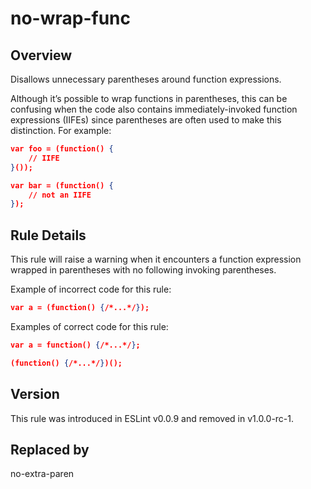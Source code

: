 

# no-wrap-func
## Overview

Disallows unnecessary parentheses around function expressions.

Although it’s possible to wrap functions in parentheses, this can be confusing when the code also contains immediately-invoked function expressions (IIFEs) since parentheses are often used to make this distinction. For example:


```json
var foo = (function() {
    // IIFE
}());

var bar = (function() {
    // not an IIFE
});
```

## Rule Details

This rule will raise a warning when it encounters a function expression wrapped in parentheses with no following invoking parentheses.

Example of incorrect code for this rule:


```json
var a = (function() {/*...*/});
```

Examples of correct code for this rule:


```json
var a = function() {/*...*/};

(function() {/*...*/})();
```


## Version

This rule was introduced in ESLint v0.0.9
                 and removed in v1.0.0-rc-1.


## Replaced by
no-extra-paren